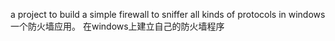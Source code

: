 a project to build a simple firewall to sniffer all kinds of protocols in windows
一个防火墙应用。
在windows上建立自己的防火墙程序